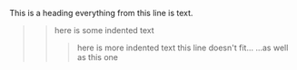 This is a heading
everything from this line is text.
>>here is some indented text
>>>here is more indented text
>this line doesn't fit...
...as well as this one
